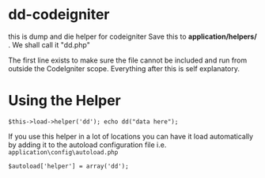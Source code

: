 # dd-codeigniter
this is dump and die helper for codeigniter 
Save this to **application/helpers/** . We shall call it "dd.php"

The first line exists to make sure the file cannot be included and run from outside the CodeIgniter scope. Everything after this is self explanatory.

# Using the Helper

`$this->load->helper('dd');
echo dd("data here");`

If you use this helper in a lot of locations you can have it load automatically by adding it to the autoload configuration file i.e.` application\config\autoload.php`

`$autoload['helper'] = array('dd');`
